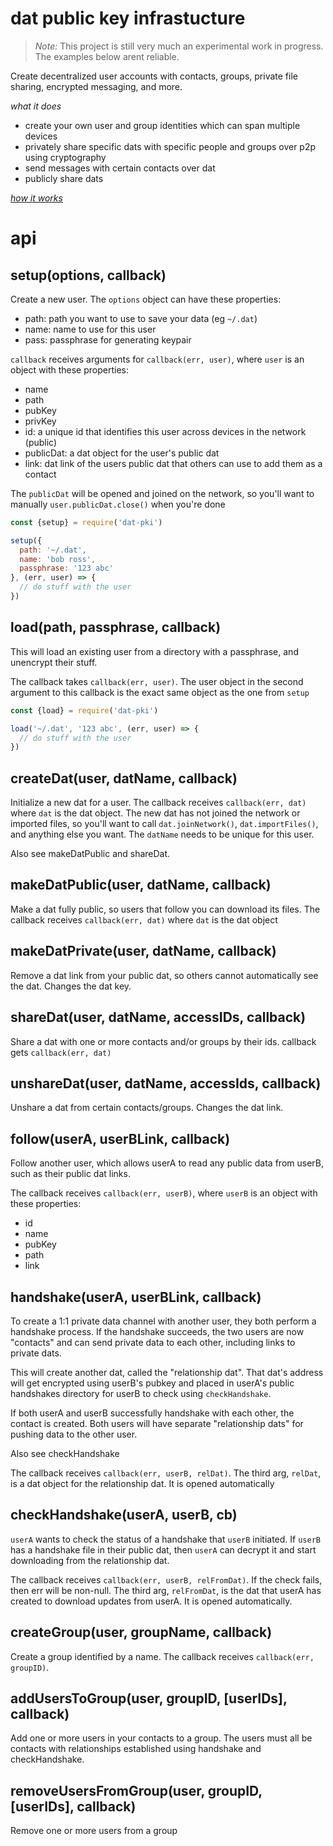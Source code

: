 # dat public key infrastucture

> *Note:* This project is still very much an experimental work in progress. The examples below arent reliable.

Create decentralized user accounts with contacts, groups, private file sharing, encrypted messaging, and more.

_what it does_
- create your own user and group identities which can span multiple devices
- privately share specific dats with specific people and groups over p2p using cryptography
- send messages with certain contacts over dat
- publicly share dats

[_how it works_](https://github.com/jayrbolton/dat-pki/wiki/How-it-Works)

# api

## setup(options, callback)

Create a new user. The `options` object can have these properties:
* path: path you want to use to save your data (eg `~/.dat`)
* name: name to use for this user
* pass: passphrase for generating keypair

`callback` receives arguments for `callback(err, user)`, where `user` is an object with these properties:
* name
* path
* pubKey
* privKey
* id: a unique id that identifies this user across devices in the network (public)
* publicDat: a dat object for the user's public dat
* link: dat link of the users public dat that others can use to add them as a contact

The `publicDat` will be opened and joined on the network, so you'll want to manually `user.publicDat.close()` when you're done

```js
const {setup} = require('dat-pki')

setup({
  path: '~/.dat',
  name: 'bob ross',
  passphrase: '123 abc'
}, (err, user) => {
  // do stuff with the user
})
```

## load(path, passphrase, callback)

This will load an existing user from a directory with a passphrase, and unencrypt their stuff.

The callback takes `callback(err, user)`. The user object in the second argument to this callback is the exact same object as the one from `setup`

```js
const {load} = require('dat-pki')

load('~/.dat', '123 abc', (err, user) => {
  // do stuff with the user
})
```

## createDat(user, datName, callback)

Initialize a new dat for a user. The callback receives `callback(err, dat)` where `dat` is the dat object. The new dat has not joined the network or imported files, so you'll want to call `dat.joinNetwork()`, `dat.importFiles()`, and anything else you want. The `datName` needs to be unique for this user.

Also see makeDatPublic and shareDat.

## makeDatPublic(user, datName, callback)

Make a dat fully public, so users that follow you can download its files. The callback receives `callback(err, dat)` where `dat` is the dat object

## makeDatPrivate(user, datName, callback)

Remove a dat link from your public dat, so others cannot automatically see the dat. Changes the dat key.

## shareDat(user, datName, accessIDs, callback)

Share a dat with one or more contacts and/or groups by their ids. callback gets `callback(err, dat)`

## unshareDat(user, datName, accessIds, callback)

Unshare a dat from certain contacts/groups. Changes the dat link.

## follow(userA, userBLink, callback)

Follow another user, which allows userA to read any public data from userB, such as their public dat links.

The callback receives `callback(err, userB)`, where `userB` is an object with these properties:
- id
- name
- pubKey
- path
- link

## handshake(userA, userBLink, callback)

To create a 1:1 private data channel with another user, they both perform a handshake process. If the handshake succeeds, the two users are now "contacts" and can send private data to each other, including links to private dats.

This will create another dat, called the "relationship dat". That dat's address will get encrypted using userB's pubkey and placed in userA's public handshakes directory for userB to check using `checkHandshake`.

If both userA and userB successfully handshake with each other, the contact is created. Both users will have separate "relationship dats" for pushing data to the other user.

Also see checkHandshake

The callback receives `callback(err, userB, relDat)`. The third arg, `relDat`, is a dat object for the relationship dat. It is opened automatically

## checkHandshake(userA, userB, cb)

`userA` wants to check the status of a handshake that `userB` initiated. If `userB` has a handshake file in their public dat, then `userA` can decrypt it and start downloading from the relationship dat.

The callback receives `callback(err, userB, relFromDat)`. If the check fails, then err will be non-null. The third arg, `relFromDat`, is the dat that userA has created to download updates from userA. It is opened automatically.

## createGroup(user, groupName, callback)

Create a group identified by a name. The callback receives `callback(err, groupID)`. 

## addUsersToGroup(user, groupID, [userIDs], callback)

Add one or more users in your contacts to a group. The users must all be contacts with relationships established using handshake and checkHandshake.

## removeUsersFromGroup(user, groupID, [userIDs], callback)

Remove one or more users from a group

